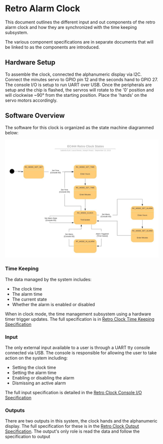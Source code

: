 # Retro Alarm Clock

This document outlines the different input and out components of the retro 
alarm clock and how they are synchronized with the time keeping subsystem.

The various component specifications are in separate documents that will
be linked to as the components are introduced.

## Hardware Setup

To assemble the clock, connected the alphanumeric display via I2C. Connect the 
minutes servo to GPIO pin 12 and the seconds hand to GPIO 27. The console I/O 
is setup to run UART over USB.  Once the peripherals are setup and the chip is 
flashed, the servros will rotate to the '0' position and will clockwise ~90°
from the starting position. Place the 'hands' on the servo motors accordingly.


## Software Overview

The software for this clock is organized as the state machine diagrammed below:

![Retro Clock Diagram](../images/state_diagram.jpg)


### Time Keeping

The data managed by the system includes:

* The clock time
* The alarm time
* The current state
* Whether the alarm is enabled or disabled

When in clock mode, the time management subsystem using a hardware timer trigger updates.
The full specification is in [Retro Clock Time Keeping Specification](./time_keeping.md)


### Input

The only external input available to a user is through a UART tty console connected
via USB. The console is responsible for allowing the user to take action on the 
system including:

* Setting the clock time
* Setting the alarm time
* Enabling or disabling the alarm
* Dismissing an active alarm 

The full input specification is detailed in the 
[Retro Clock Console I/O Specification](./console_io.md)


### Outputs

There are two outputs in this system, the clock hands and the alphanumeric display.
The full specification for these is in the [Retro Clock Output Specification](./clock_outputs.md).
The output's only role is read the data and follow the specification to output


